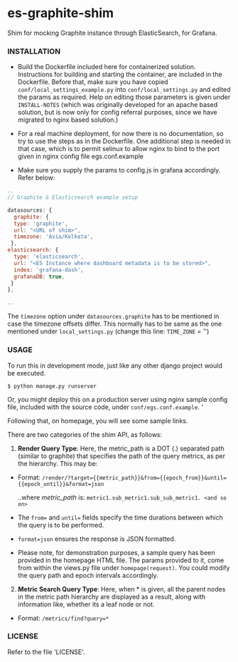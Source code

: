 es-graphite-shim
================

Shim for mocking Graphite instance through ElasticSearch, for Grafana.

### INSTALLATION

- Build the Dockerfile included here for containerized solution. Instructions
  for building and starting the container, are included in the Dockerfile.
  Before that, make sure you have copied `conf/local_settings_example.py` into
  `conf/local_settings.py` and edited the params as required. Help on editing those
  parameters is given under `INSTALL-NOTES` (which was originally developed for an
  apache based solution, but is now only for config referral purposes, since we have
  migrated to nginx based solution.)

- For a real machine deployment, for now there is no documentation,
  so try to use the steps as in the Dockerfile. One additional step is
  needed in that case, which is to permit selinux to allow nginx to bind
  to the port given in nginx config file egs.conf.example

- Make sure you supply the params to config.js in grafana accordingly. Refer below:
```js
..
// Graphite & Elasticsearch example setup

datasources: {
  graphite: {
  type: 'graphite',
  url: "<URL of shim>",
  timezone: 'Asia/Kolkata',
 },
elasticsearch: {
  type: 'elasticsearch',
  url: "<ES Instance where dashboard metadata is to be stored>",
  index: 'grafana-dash',
  grafanaDB: true,
 }
},

..
```

The `timezone` option under `datasources.graphite` has to be mentioned
in case the timezone offsets differ. This normally has to be same as the
one mentioned under `local_settings.py` (change this line: `TIME_ZONE` = '')

### USAGE

To run this in development mode, just like any other
django project would be executed.

``` $ python manage.py runserver ```

Or, you might deploy this on a production server using nginx sample config file,
included with the source code, under ```conf/egs.conf.example```. '

Following that, on homepage, you will see some sample links.

There are two categories of the shim API, as follows:

1. __Render Query Type__: Here, the metric_path is a DOT (.) separated path (similar to graphite) that specifies
    the path of the query metrics, as per the hierarchy. This may be:

  - Format: ```/render/?target={{metric_path}}&from={{epoch_from}}&until={{epoch_until}}&format=json```

    ..where _metric_path_ is: ```metric1.sub_metric1.sub_sub_metric1. <and so on>```

  - The ```from=``` and ```until=``` fields specify the time durations between which the query
    is to be performed.

  - ```format=json``` ensures the response is JSON formatted.

  - Please note, for demonstration purposes, a sample query has been provided in the homepage
    HTML file. The params provided to it, come from within the views.py file under
    ```homepage(request)```. You could modify the query path and epoch intervals accordingly.

2. __Metric Search Query Type__: Here, when * is given, all the parent nodes in the metric path hierarchy are displayed as a result, along with information like, whether its a leaf node or not.

  - Format: ```/metrics/find?query=*```

### LICENSE
Refer to the file 'LICENSE'.
